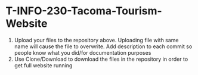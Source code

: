 # T-INFO-230-Tacoma-Tourism-Website
1) Upload your files to the repository above. Uploading file with same name will cause the file to overwrite. Add description to each commit so people know what you did/for documentation purposes
2) Use Clone/Download to download the files in the repository in order to get full website running
